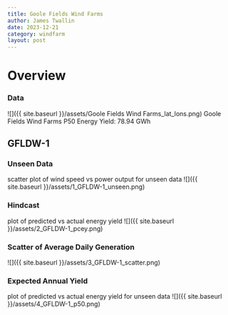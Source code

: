 ```yaml
---
title: Goole Fields Wind Farms
author: James Twallin
date: 2023-12-21
category: windfarm
layout: post
---
```

# Overview

### Data

![]({{ site.baseurl }}/assets/Goole Fields Wind Farms_lat_lons.png)
Goole Fields Wind Farms P50 Energy Yield: 78.94 GWh

GFLDW-1
-------------
### Unseen Data 
scatter plot of wind speed vs power output for unseen data
![]({{ site.baseurl }}/assets/1_GFLDW-1_unseen.png)
### Hindcast 
plot of predicted vs actual energy yield
![]({{ site.baseurl }}/assets/2_GFLDW-1_pcey.png)
### Scatter of Average Daily Generation 

![]({{ site.baseurl }}/assets/3_GFLDW-1_scatter.png)
### Expected Annual Yield 
plot of predicted vs actual energy yield for unseen data
![]({{ site.baseurl }}/assets/4_GFLDW-1_p50.png)

